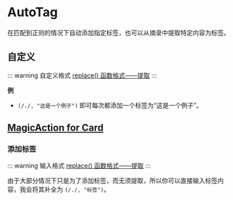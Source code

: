 # AutoTag

在匹配到正则的情况下自动添加指定标签，也可以从摘录中提取特定内容为标签。

## 自定义

::: warning 自定义格式
[replace() 函数格式——提取](../custom.md#replace-函数)
:::

**例**

- `(/./, "这是一个例子")` 即可每次都添加一个标签为“这是一个例子”。

## [MagicAction for Card](magicaction4card.md#添加标签)

### 添加标签

::: warning 输入格式
[replace() 函数格式——提取](../custom.md#replace-函数)
:::

由于大部分情况下只是为了添加标签，而无须提取，所以你可以直接输入标签内容，我会将其补全为 `(/./, "标签")`。
